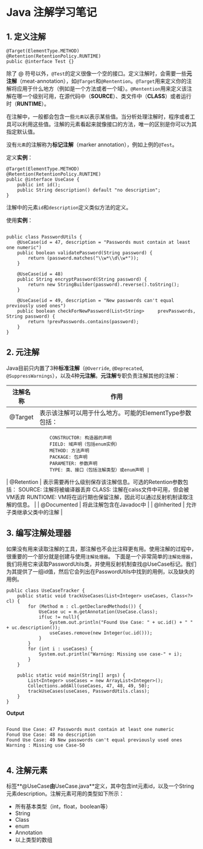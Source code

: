 # Java 注解学习笔记

## 1. 定义注解

```
@Target(ElementType.METHOD)
@Retention(RetentionPolicy.RUNTIME)
public @interface Test {}
```

除了 @ 符号以外，`@Test`的定义很像一个空的接口。定义注解时，会需要一些**元注解**（meat-annotation），如`@Target`和`@Rentention`。`@Target`用来定义你的注解将应用于什么地方（例如是一个方法或者一个域）。`@Rentention`用来定义该注解在哪一个级别可用，在源代码中（**SOURCE**）、类文件中（**CLASS**）或者运行时（**RUNTIME**）。

在注解中，一般都会包含一些`元素`以表示某些值。当分析处理注解时，程序或者工具可以利用这些值。注解的元素看起来就像接口的方法，唯一的区别是你可以为其指定默认值。

没有`元素`的注解称为**标记注解**（marker annotation），例如上例的`@Test`。


定义**实例**：

```
@Target(ElementType.METHOD)
@Retention(RetentionPolicy.RUNTIME)
public @interface UseCase {
	public int id();
	public String description() default "no description";
}
```

注解中的元素`id`和`description`定义类似方法的定义。

使用**实例**：

```

public class PasswordUtils {
	@UseCase(id = 47, description = "Passwords must contain at least one numeric")
	public boolean validatePassword(String password) {
		return (password.matches("\\w*\\d\\w*"));
	}

	@UseCase(id = 48)
	public String encryptPassword(String password) {
		return new StringBuilder(password).reverse().toString();
	}

	@UseCase(id = 49, description = "New passwords can't equal previously used ones")
	public boolean checkForNewPassword(List<String> 	prevPasswords, String password) {
		return !prevPasswords.contains(password);
	}
}

```

## 2. 元注解

Java目前只内置了3种**标准注解**（`@Override`, `@Deprecated`, `@SuppressWarnings`），以及4种**元注解**。**元注解**专职负责注解其他的注解：

|    注解名称    |     作用     |
|-----------------|-------------|
|    @Target    |	表示该注解可以用于什么地方。可能的ElementType参数包括：
					CONSTRUCTOR: 构造器的声明 
					FIELD: 域声明（包括enum实例）
					METHOD: 方法声明
					PACKAGE: 包声明
					PARAMETER: 参数声明
					TYPE: 类、接口（包括注解类型）或enum声明 |
|   @Retention  |   表示需要再什么级别保存该注解信息。可选的Retention参数包括：
					SOURCE:	 注解将被编译器丢弃
					CLASS: 注解在calss文件中可用，但会被VM丢弃
					RUNTIOME: VM将在运行期也保留注解，因此可以通过反射机制读取注解的信息。 |
|   @Documented |	将此注解包含在Javadoc中    |
|   @Inherited  |	允许子类继承父类中的注解   |

	
## 3. 编写注解处理器
如果没有用来读取注解的工具，那注解也不会比注释更有用。使用注解的过程中，很重要的一个部分就是创建与使用`注解处理器`。
下面是一个非常简单的`注解处理器`，我们将用它来读取PasswordUtils类，并使用反射机制查找@UseCase标记。我们为其提供了一组id值，然后它会列出在PasswordUtils中找到的用例，以及缺失的用例。

```
public class UseCaseTracker {
	public static void trackUseCases(List<Integer> useCases, Class<?> cl) {
		for (Method m : cl.getDeclaredMethods()) {
			UseCase uc = m.getAnnotation(UseCase.class);
			if(uc != null){
				System.out.println("Found Use Case: " + uc.id() + " " + uc.description());
				useCases.remove(new Integer(uc.id()));
			}
		}
		for (int i : useCases) {
			System.out.println("Warning: Missing use case-" + i);
		}
	}

	public static void main(String[] args) {
		List<Integer> useCases = new ArrayList<Integer>();
		Collections.addAll(useCases, 47, 48, 49, 50);
		trackUseCases(useCases, PasswordUtils.class);
	}
}

```

**Output**

```

Found Use Case: 47 Passwords must contain at least one numeric
Fonud Use Case: 48 no description
Found Use Case: 49 New passwords can't equal previously used ones
Warning : Missing use Case-50


```

## 4. 注解元素

标签**@UseCase**由**UseCase.java**定义，其中包含int元素id，以及一个String元素description。注解元素可用的类型如下所示：
* 所有基本类型（int，float，boolean等）
* String
* Class
* enum
* Annotation
* 以上类型的数组

